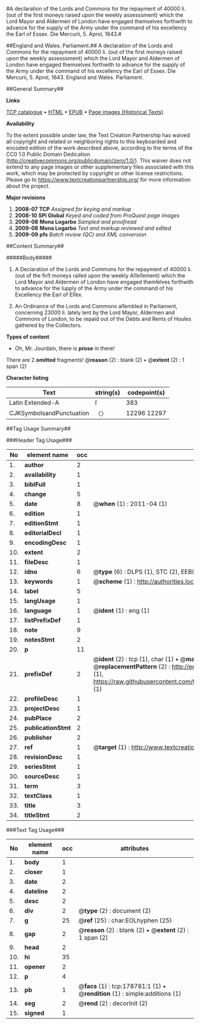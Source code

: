 #A declaration of the Lords and Commons for the repayment of 40000 li. (out of the first moneys raised upon the weekly assesssment) which the Lord Mayor and Aldermen of London have engaged themselves forthwith to advance for the supply of the Army under the command of his excellency the Earl of Essex. Die Mercurii, 5. Aprol, 1643.#

##England and Wales. Parliament.##
A declaration of the Lords and Commons for the repayment of 40000 li. (out of the first moneys raised upon the weekly assesssment) which the Lord Mayor and Aldermen of London have engaged themselves forthwith to advance for the supply of the Army under the command of his excellency the Earl of Essex. Die Mercurii, 5. Aprol, 1643.
England and Wales. Parliament.

##General Summary##

**Links**

[TCP catalogue](http://www.ota.ox.ac.uk/tcp/)  • 
[HTML](http://tei.it.ox.ac.uk/tcp/Texts-HTML/free/B02/B02980.html)  • 
[EPUB](http://tei.it.ox.ac.uk/tcp/Texts-EPUB/free/B02/B02980.epub) • 
[Page images (Historical Texts)](https://historicaltexts.jisc.ac.uk/eebo-52529149e)

**Availability**

To the extent possible under law, the Text Creation Partnership has waived all copyright and related or neighboring rights to this keyboarded and encoded edition of the work described above, according to the terms of the CC0 1.0 Public Domain Dedication (http://creativecommons.org/publicdomain/zero/1.0/). This waiver does not extend to any page images or other supplementary files associated with this work, which may be protected by copyright or other license restrictions. Please go to https://www.textcreationpartnership.org/ for more information about the project.

**Major revisions**

1. __2008-07__ __TCP__ *Assigned for keying and markup*
1. __2008-10__ __SPi Global__ *Keyed and coded from ProQuest page images*
1. __2009-08__ __Mona Logarbo__ *Sampled and proofread*
1. __2009-08__ __Mona Logarbo__ *Text and markup reviewed and edited*
1. __2009-09__ __pfs__ *Batch review (QC) and XML conversion*

##Content Summary##

#####Body#####

1. A Declaration of the Lords and Commons for the repayment of 40000 li. (out of the firſt moneys raiſed upon the weekly Aſſeſſement) which the Lord Mayor and Aldermen of London have engaged themſelves forthwith to advance for the ſupply of the Army under the command of his Excellency the Earl of Eſſex.

1. An Ordinance of the Lords and Commons aſſembled in Parliament, concerning 23000 li. lately lent by the Lord Mayor, Aldermen and Commons of London, to be repaid out of the Debts and Rents of Houſes gathered by the Collectors.

**Types of content**

  * Oh, Mr. Jourdain, there is **prose** in there!

There are 2 **omitted** fragments! 
 @__reason__ (2) : blank (2)  •  @__extent__ (2) : 1 span (2)

**Character listing**


|Text|string(s)|codepoint(s)|
|---|---|---|
|Latin Extended-A|ſ|383|
|CJKSymbolsandPunctuation|〈〉|12296 12297|

##Tag Usage Summary##

###Header Tag Usage###

|No|element name|occ|attributes|
|---|---|---|---|
|1.|__author__|2||
|2.|__availability__|1||
|3.|__biblFull__|1||
|4.|__change__|5||
|5.|__date__|8| @__when__ (1) : 2011-04 (1)|
|6.|__edition__|1||
|7.|__editionStmt__|1||
|8.|__editorialDecl__|1||
|9.|__encodingDesc__|1||
|10.|__extent__|2||
|11.|__fileDesc__|1||
|12.|__idno__|6| @__type__ (6) : DLPS (1), STC (2), EEBO-CITATION (1), OCLC (1), VID (1)|
|13.|__keywords__|1| @__scheme__ (1) : http://authorities.loc.gov/ (1)|
|14.|__label__|5||
|15.|__langUsage__|1||
|16.|__language__|1| @__ident__ (1) : eng (1)|
|17.|__listPrefixDef__|1||
|18.|__note__|9||
|19.|__notesStmt__|2||
|20.|__p__|11||
|21.|__prefixDef__|2| @__ident__ (2) : tcp (1), char (1)  •  @__matchPattern__ (2) : ([0-9\-]+):([0-9IVX]+) (1), (.+) (1)  •  @__replacementPattern__ (2) : http://eebo.chadwyck.com/downloadtiff?vid=$1&page=$2 (1), https://raw.githubusercontent.com/textcreationpartnership/Texts/master/tcpchars.xml#$1 (1)|
|22.|__profileDesc__|1||
|23.|__projectDesc__|1||
|24.|__pubPlace__|2||
|25.|__publicationStmt__|2||
|26.|__publisher__|2||
|27.|__ref__|1| @__target__ (1) : http://www.textcreationpartnership.org/docs/. (1)|
|28.|__revisionDesc__|1||
|29.|__seriesStmt__|1||
|30.|__sourceDesc__|1||
|31.|__term__|3||
|32.|__textClass__|1||
|33.|__title__|3||
|34.|__titleStmt__|2||


###Text Tag Usage###

|No|element name|occ|attributes|
|---|---|---|---|
|1.|__body__|1||
|2.|__closer__|1||
|3.|__date__|2||
|4.|__dateline__|2||
|5.|__desc__|2||
|6.|__div__|2| @__type__ (2) : document (2)|
|7.|__g__|25| @__ref__ (25) : char:EOLhyphen (25)|
|8.|__gap__|2| @__reason__ (2) : blank (2)  •  @__extent__ (2) : 1 span (2)|
|9.|__head__|2||
|10.|__hi__|35||
|11.|__opener__|2||
|12.|__p__|4||
|13.|__pb__|1| @__facs__ (1) : tcp:178781:1 (1)  •  @__rendition__ (1) : simple:additions (1)|
|14.|__seg__|2| @__rend__ (2) : decorInit (2)|
|15.|__signed__|1||
